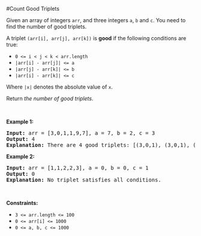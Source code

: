 #Count Good Triplets
<p>Given an array of integers <code>arr</code>, and three integers <code>a</code>, <code>b</code> and <code>c</code>. You need to find the number of good triplets.</p>
<p>A triplet <code>(arr[i], arr[j], arr[k])</code> is <strong>good</strong> if the following conditions are true:</p>
<ul>
<li><code>0 &lt;= i &lt; j &lt; k &lt; arr.length</code></li>
<li><code>|arr[i] - arr[j]| &lt;= a</code></li>
<li><code>|arr[j] - arr[k]| &lt;= b</code></li>
<li><code>|arr[i] - arr[k]| &lt;= c</code></li>
</ul>
<p>Where <code>|x|</code> denotes the absolute value of <code>x</code>.</p>
<p>Return<em> the number of good triplets</em>.</p>
<p> </p>
<p><strong class="example">Example 1:</strong></p>
<pre><strong>Input:</strong> arr = [3,0,1,1,9,7], a = 7, b = 2, c = 3
<strong>Output:</strong> 4
<strong>Explanation:</strong> There are 4 good triplets: [(3,0,1), (3,0,1), (3,1,1), (0,1,1)].
</pre>
<p><strong class="example">Example 2:</strong></p>
<pre><strong>Input:</strong> arr = [1,1,2,2,3], a = 0, b = 0, c = 1
<strong>Output:</strong> 0
<strong>Explanation: </strong>No triplet satisfies all conditions.
</pre>
<p> </p>
<p><strong>Constraints:</strong></p>
<ul>
<li><code>3 &lt;= arr.length &lt;= 100</code></li>
<li><code>0 &lt;= arr[i] &lt;= 1000</code></li>
<li><code>0 &lt;= a, b, c &lt;= 1000</code></li>
</ul>
